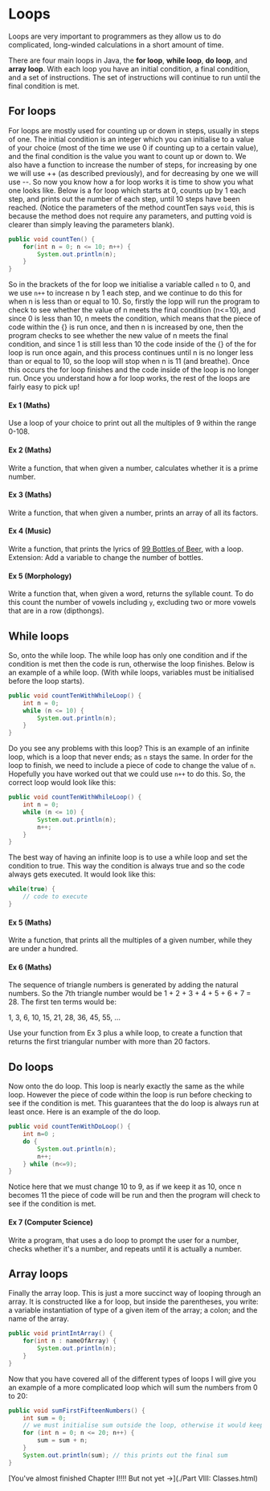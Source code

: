 Loops
===

Loops are very important to programmers as they allow us to do complicated, long-winded calculations in a short amount of time.

There are four main loops in Java, the **for loop**, **while loop**, **do loop**, and **array loop**.  With each loop you have an initial condition, a final condition, and a set of instructions.  The set of instructions will continue to run until the final condition is met.

## For loops

For loops are mostly used for counting up or down in steps, usually in steps of one.  The initial condition is an integer which you can initialise to a value of your choice (most of the time we use 0 if counting up to a certain value), and the final condition is the value you want to count up or down to.  We also have a function to increase the number of steps, for increasing by one we will use ++ (as described previously), and for decreasing by one we will use --.  So now you know how a for loop works it is time to show you what one looks like.  Below is a for loop which starts at 0, counts up by 1 each step, and prints out the number of each step, until 10 steps have been reached.  (Notice the parameters of the method countTen says `void`, this is because the method does not require any parameters, and putting void is clearer than simply leaving the parameters blank).

```java
public void countTen() {
	for(int n = 0; n <= 10; n++) {
		System.out.println(n);
	}
}
```

So in the brackets of the for loop we initialise a variable called `n` to 0, and we use `n++` to increase n by 1 each step, and we continue to do this for when n is less than or equal to 10.  So, firstly the lopp will run the program to check to see whether the value of n meets the final condition (n<=10), and since 0 is less than 10, n meets the condition, which means that the piece of code within the {} is run once, and then n is increased by one, then the program checks to see whether the new value of n meets the final condition, and since 1 is still less than 10 the code inside of the {} of the for loop is run once again, and this process continues until n is no longer less than or equal to 10, so the loop will stop when n is 11 (and breathe).  Once this occurs the for loop finishes and the code inside of the loop is no longer run.  Once you understand how a for loop works, the rest of the loops are fairly easy to pick up!

#### Ex 1 (Maths)
Use a loop of your choice to print out all the multiples of 9 within the range 0-108.
 
#### Ex 2 (Maths)
Write a function, that when given a number, calculates whether it is a prime number.

#### Ex 3 (Maths)
Write a function, that when given a number, prints an array of all its factors.

#### Ex 4 (Music)
Write a function, that prints the lyrics of [99 Bottles of Beer](http://99-bottles-of-beer.net/lyrics.html), with a loop.
Extension: Add a variable to change the number of bottles.

#### Ex 5 (Morphology)
Write a function that, when given a word, returns the syllable count. To do this count the number of vowels including `y`, excluding two or more vowels that are in a row (dipthongs).

## While loops

So, onto the while loop.  The while loop has only one condition and if the condition is met then the code is run, otherwise the loop finishes.  Below is an example of a while loop. (With while loops, variables must be initialised before the loop starts).

```java
public void countTenWithWhileLoop() {
	int n = 0;
	while (n <= 10) {
		System.out.println(n);
	}
}
```

Do you see any problems with this loop?  This is an example of an infinite loop, which is a loop that never ends; as `n` stays the same. In order for the loop to finish, we need to include a piece of code to change the value of `n`.  Hopefully you have worked out that we could use `n++` to do this.  So, the correct loop would look like this:

```java
public void countTenWithWhileLoop() {
	int n = 0;
	while (n <= 10) {
		System.out.println(n);
		n++;
	}
}
```

The best way of having an infinite loop is to use a while loop and set the condition to true. This way the condition is always true and so the code always gets executed.  It would look like this:

```java
while(true) {
	// code to execute
}
```

#### Ex 5 (Maths)
Write a function, that prints all the multiples of a given number, while they are under a hundred.

#### Ex 6 (Maths)
The sequence of triangle numbers is generated by adding the natural numbers. So the 7th triangle number would be 1 + 2 + 3 + 4 + 5 + 6 + 7 = 28. The first ten terms would be:

1, 3, 6, 10, 15, 21, 28, 36, 45, 55, ...

Use your function from Ex 3 plus a while loop, to create a function that returns the first triangular number with more than 20 factors.

## Do loops

Now onto the do loop.  This loop is nearly exactly the same as the while loop.  However the piece of code within the loop is run before checking to see if the condition is met.  This guarantees that the do loop is always run at least once.  Here is an example of the do loop.

```java
public void countTenWithDoLoop() {
	int n=0 ;
	do {
		System.out.println(n);
		n++;
	} while (n<=9);
}
```

Notice here that we must change 10 to 9, as if we keep it as 10, once n becomes 11 the piece of code will be run and then the program will check to see if the condition is met.

#### Ex 7 (Computer Science)
Write a program, that uses a do loop to prompt the user for a number, checks whether it's a number, and repeats until it is actually a number.

## Array loops

Finally the array loop.  This is just a more succinct way of looping through an array. It is constructed like a for loop, but inside the parentheses, you write: a variable instantiation of type of a given item of the array; a colon; and the name of the array.

```java
public void printIntArray() {
	for(int n : nameOfArray) {
		System.out.println(n);
	}
}
```

Now that you have covered all of the different types of loops I will give you an example of a more complicated loop which will sum the numbers from 0 to 20:

```java
public void sumFirstFifteenNumbers() {
	int sum = 0;
	// we must initialise sum outside the loop, otherwise it would keep getting initialised to 0 each time the loop runs
	for (int n = 0; n <= 20; n++) {
		sum = sum + n;
	}
	System.out.println(sum); // this prints out the final sum
}
```

[You've almost finished Chapter I!!!! But not yet &rarr;](./Part VIII: Classes.html)
